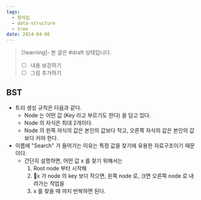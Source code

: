 ```yaml
---
tags:
  - 용어집
  - data-structure
  - tree
date: 2024-04-06
---
```

> [!warning]- 본 글은 #draft 상태입니다.
> - [ ] 내용 보강하기
> - [ ] 그림 추가하기

## BST

- 트리 생성 규칙은 다음과 같다.
	- Node 는 어떤 값 (Key 라고 부르기도 한다) 을 담고 있다.
	- Node 의 자식은 최대 2개이다.
	- Node 의 왼쪽 자식의 값은 본인의 값보다 작고, 오른쪽 자식의 값은 본인의 값보다 커야 한다.
- 이름에 "Search" 가 들어가는 이유는 특정 값을 찾기에 유용한 자료구조이기 때문이다.
	- 간단히 설명하면, 어떤 값 x 를 찾기 위해서는
		1. Root node 부터 시작해
		2. x 가 node 의 key 보다 작으면, 왼쪽 node 로, 크면 오른쪽 node 로 내려가는 작업을
		3. x 를 찾을 때 까지 반복하면 된다.